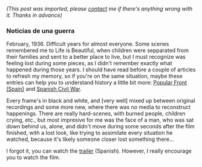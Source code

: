 *(This post was imported, please [contact](#/contact) me if there's anything wrong with it. Thanks in advance)*

<div class="entry-body">
<h3>Noticias de una guerra</h3>
<p>
	February, 1936. Difficult years for almost everyone. Some scenes remembered me to Life is Beautiful, when children were sepparated from their families 
and sent to a better place to live, but I must recognize was feeling lost during some pieces, as I didn't remember exactly what happened during those 
years. I should have read before a couple of articles to refresh my memory, so if you're on the same situation, maybe these entries can help you to 
understand history a little bit more: <a href="http://en.wikipedia.org/wiki/Popular_Front_%28Spain%29">Popular Front (Spain)</a> and <a href="http://en.wikipedia.org/wiki/Spanish_Civil_War">Spanish Civil War</a>.
</p>
<p>
	Every frame's in black and white, and [very well] mixed up between original recordings and some more new, where there was no media to reconstruct happenings. There are really hard-scenes, with burned people, children crying, etc., but most impresive for me was the face of a man, who was sat down behind us, alone, and didn't move during some seconds after the film finished, with a lost look, like trying to assimilate every situation he watched, because it's likely someone closer lost something there...
</p>
<p>
	I forgot it, you can watch the <a href="http://sansebastian.mister-i.com/galerias2006/trailer_es.jsp?id=540156">trailer</a> (Spanish). However, I really encourage you to watch the film.
</p>
</div>
